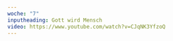 ```yaml
---
woche: "7"
inputheading: Gott wird Mensch
video: https://www.youtube.com/watch?v=CJqNK3YfzoQ
---
```

